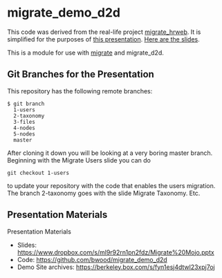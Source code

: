 migrate_demo_d2d
================

This code was derived from the real-life project [migrate_hrweb](https://github.com/ucb-ist-drupal/migrate_hrweb). It is simplified for the purposes of [this presentation](http://2013.badcamp.net/sessions/migrate-v2-mojo-and-practical-examples). [Here are the slides](https://www.dropbox.com/s/ml9r92rn1pn2fdz/Migrate%20Mojo.pptx).

This is a module for use with [migrate](https://drupal.org/project/migrate) and migrate_d2d.

Git Branches for the Presentation
---------------------------------
This repository has the following remote branches:

    $ git branch
      1-users
      2-taxonomy
      3-files
      4-nodes
      5-nodes
      master

After cloning it down you will be looking at a very boring master
branch.  Beginning with the Migrate Users slide you can do

    git checkout 1-users

to update your repository with the code that enables the users
migration.  The branch 2-taxonomy goes with the slide Migrate
Taxonomy. Etc.

Presentation Materials
-----------------------
Presentation Materials

- Slides: https://www.dropbox.com/s/ml9r92rn1pn2fdz/Migrate%20Mojo.pptx
- Code: https://github.com/bwood/migrate_demo_d2d
- Demo Site archives: https://berkeley.box.com/s/fyn1esj4dtwl23xpj7oj


